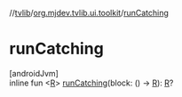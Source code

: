 //[tvlib](../../index.md)/[org.mjdev.tvlib.ui.toolkit](index.md)/[runCatching](run-catching.md)

# runCatching

[androidJvm]\
inline fun &lt;[R](run-catching.md)&gt; [runCatching](run-catching.md)(block: () -&gt; [R](run-catching.md)): [R](run-catching.md)?
